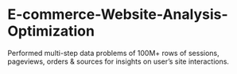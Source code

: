 # E-commerce-Website-Analysis-Optimization
Performed multi-step data problems of 100M+ rows of sessions, pageviews, orders &amp; sources for insights on user’s site interactions.
